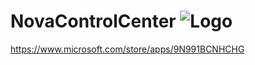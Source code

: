 # NovaControlCenter ![Logo](/Images/TrayIcon.ico)
https://www.microsoft.com/store/apps/9N991BCNHCHG
